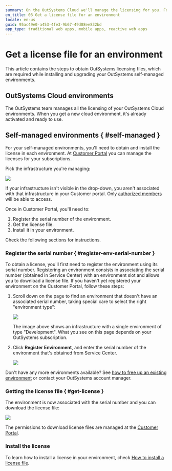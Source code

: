 ```yaml
---
summary: On the OutSystems Cloud we'll manage the licensing for you. For self-managed you need to get a license and install it on your environment. Use the Customer Portal for this.
en_title: 03 Get a license file for an environment
locale: en-us
guid: 95ac49e0-a453-4fe3-9b67-49d88ee832bd
app_type: traditional web apps, mobile apps, reactive web apps
---
```


# Get a license file for an environment

This article contains the steps to obtain OutSystems licensing files, which are required while installing and upgrading your OutSystems self-managed environments.

## OutSystems Cloud environments

The OutSystems team manages all the licensing of your OutSystems Cloud environments. When you get a new cloud environment, it's already activated and ready to use.

## Self-managed environments { #self-managed }

For your self-managed environments, you'll need to obtain and install the license in each environment. At [Customer Portal](http://www.outsystems.com/licensing/) you can manage the licenses for your subscriptions.

Pick the infrastructure you're managing:

![](images/get-license-for-env-1.png)

<div class="info" markdown="1">

If your infrastructure isn't visible in the drop-down, you aren't associated with that infrastructure in your Customer portal.
Only [authorized members](../../../community/customer-portal.md) will be able to access.

</div>

Once in Customer Portal, you'll need to:

1. Register the serial number of the environment.
1. Get the license file. 
1. Install it in your environment. 

Check the following sections for instructions.

### Register the serial number { #register-env-serial-number }

To obtain a license, you'll first need to register the environment using its serial number. Registering an environment consists in associating the serial number (obtained in Service Center) with an environment slot and allows you to download a license file. If you haven't yet registered your environment on the Customer Portal, follow these steps:

1. Scroll down on the page to find an environment that doesn't have an associated serial number, taking special care to select the right "environment type":

    ![](images/get-license-for-env-2.png)

    The image above shows an infrastructure with a single environment of type "Development". What you see on this page depends on your OutSystems subscription.

1. Click **Register Environment**, and enter the serial number of the environment that's obtained from Service Center.

    ![](images/get-license-for-env-3.png)

<div class="info" markdown="1">

Don't have any more environments available? See [how to free up an existing environment](free-up-environment.md) or contact your OutSystems account manager.

</div>

### Getting the license file { #get-license }

The environment is now associated with the serial number and you can download the license file:

![](images/get-license-for-env-4.png)

The permissions to download license files are managed at the [Customer Portal](https://success.outsystems.com/Support/Enterprise_Customers/OutSystems_Support/Managing_your_company_permissions_on_outsystems.com#Customer_Portal_permissions).

### Install the license

To learn how to install a license in your environment, check [How to install a license file](howto-install-license.md).

